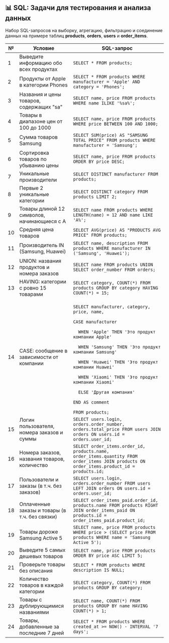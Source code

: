 <h2>📊 SQL: Задачи для тестирования и анализа данных</h2>
<p>Набор SQL-запросов на выборку, агрегацию, фильтрацию и соединение данных на примере таблиц <strong>products</strong>, <strong>orders</strong>, <strong>users</strong> и <strong>order_items</strong>.</p>

<table>
  <thead>
    <tr>
      <th>№</th>
      <th>Условие</th>
      <th>SQL-запрос</th>
    </tr>
  </thead>
  <tbody>
    <tr><td>1</td><td>Выведите информацию обо всех продуктах</td><td><code>SELECT * FROM products;</code></td></tr>
    <tr><td>2</td><td>Продукты от Apple в категории Phones</td><td><code>SELECT * FROM products WHERE manufacturer = 'Apple' AND category = 'Phones';</code></td></tr>
    <tr><td>3</td><td>Названия и цены товаров, содержащих "sa"</td><td><code>SELECT name, price FROM products WHERE name ILIKE '%sa%';</code></td></tr>
    <tr><td>4</td><td>Товары в диапазоне цен от 100 до 1000</td><td><code>SELECT name, price FROM products WHERE price BETWEEN 100 AND 1000;</code></td></tr>
    <tr><td>5</td><td>Сумма товаров Samsung</td><td><code>SELECT SUM(price) AS "SAMSUNG TOTAL PRICE" FROM products WHERE manufacturer = 'Samsung';</code></td></tr>
    <tr><td>6</td><td>Сортировка товаров по убыванию цены</td><td><code>SELECT name, price FROM products ORDER BY price DESC;</code></td></tr>
    <tr><td>7</td><td>Уникальные производители</td><td><code>SELECT DISTINCT manufacturer FROM products;</code></td></tr>
    <tr><td>8</td><td>Первые 2 уникальные категории</td><td><code>SELECT DISTINCT category FROM products LIMIT 2;</code></td></tr>
    <tr><td>9</td><td>Товары длиной 12 символов, начинающиеся с A</td><td><code>SELECT name FROM products WHERE LENGTH(name) = 12 AND name LIKE 'A%';</code></td></tr>
    <tr><td>10</td><td>Средняя цена товаров</td><td><code>SELECT AVG(price) AS "PRODUCTS AVG PRICE" FROM products;</code></td></tr>
    <tr><td>11</td><td>Производитель IN (Samsung, Huawei)</td><td><code>SELECT name, description FROM products WHERE manufacturer IN ('Samsung', 'Huawei');</code></td></tr>
    <tr><td>12</td><td>UNION: названия продуктов и номера заказов</td><td><code>SELECT name FROM products UNION SELECT order_number FROM orders;</code></td></tr>
    <tr><td>13</td><td>HAVING: категории с ровно 15 товарами</td><td><code>SELECT category, COUNT(*) FROM products GROUP BY category HAVING COUNT(*) = 15;</code></td></tr>
    <tr><td>14</td><td>CASE: сообщение в зависимости от компании</td>
      <td><code>
SELECT manufacturer, category, price, name,<br>
CASE manufacturer<br>
&nbsp;&nbsp;WHEN 'Apple' THEN 'Это продукт компании Apple'<br>
&nbsp;&nbsp;WHEN 'Samsung' THEN 'Это продукт компании Samsung'<br>
&nbsp;&nbsp;WHEN 'Huawei' THEN 'Это продукт компании Huawei'<br>
&nbsp;&nbsp;WHEN 'Xiaomi' THEN 'Это продукт компании Xiaomi'<br>
&nbsp;&nbsp;ELSE 'Другая компания'<br>
END AS comment<br>
FROM products;
</code></td></tr>
    <tr><td>15</td><td>Логин пользователя, номера заказов и суммы</td><td><code>SELECT users.login, orders.order_number, orders.total_price FROM users JOIN orders ON users.id = orders.user_id;</code></td></tr>
    <tr><td>16</td><td>Номера заказов, названия товаров, количество</td><td><code>SELECT order_items.order_id, products.name, order_items.quantity FROM order_items JOIN products ON order_items.product_id = products.id;</code></td></tr>
    <tr><td>17</td><td>Пользователи и заказы (в т.ч. без заказов)</td><td><code>SELECT users.login, orders.order_number FROM users LEFT JOIN orders ON users.id = orders.user_id;</code></td></tr>
    <tr><td>18</td><td>Оплаченные заказы и товары (в т.ч. без связки)</td><td><code>SELECT order_items_paid.order_id, products.name FROM products RIGHT JOIN order_items_paid ON products.id = order_items_paid.product_id;</code></td></tr>
    <tr><td>19</td><td>Товары дороже Samsung Active 5</td><td><code>SELECT name, price FROM products WHERE price &gt; (SELECT price FROM products WHERE name = 'Samsung Active 5');</code></td></tr>
    <tr><td>20</td><td>Выведите 5 самых дешевых товаров</td><td><code>SELECT name, price FROM products ORDER BY price ASC LIMIT 5;</code></td></tr>
    <tr><td>21</td><td>Проверьте товары без описания</td><td><code>SELECT * FROM products WHERE description IS NULL;</code></td></tr>
    <tr><td>22</td><td>Количество товаров в каждой категории</td><td><code>SELECT category, COUNT(*) FROM products GROUP BY category;</code></td></tr>
    <tr><td>23</td><td>Товары с дублирующимися названиями</td><td><code>SELECT name, COUNT(*) FROM products GROUP BY name HAVING COUNT(*) &gt; 1;</code></td></tr>
    <tr><td>24</td><td>Товары, добавленные за последние 7 дней</td><td><code>SELECT * FROM products WHERE created_at &gt;= NOW() - INTERVAL '7 days';</code></td></tr>
  </tbody>
</table>
